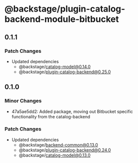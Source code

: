 # @backstage/plugin-catalog-backend-module-bitbucket

## 0.1.1

### Patch Changes

- Updated dependencies
  - @backstage/catalog-model@0.14.0
  - @backstage/plugin-catalog-backend@0.25.0

## 0.1.0

### Minor Changes

- 47a5ae5dd2: Added package, moving out Bitbucket specific functionality from the catalog-backend

### Patch Changes

- Updated dependencies
  - @backstage/backend-common@0.13.0
  - @backstage/plugin-catalog-backend@0.24.0
  - @backstage/catalog-model@0.13.0
